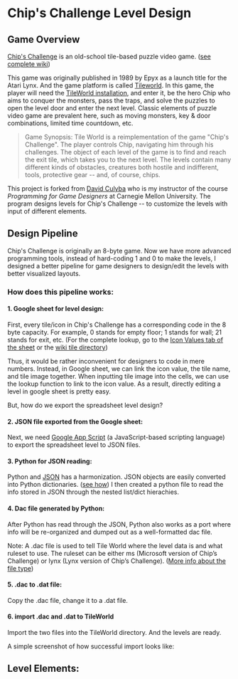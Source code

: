 # Chip's Challenge Level Design

## Game Overview
[Chip's Challenge](https://en.wikipedia.org/wiki/Chip%27s_Challenge) is an old-school tile-based puzzle video game. ([see complete wiki](https://bitbusters.club/wiki/Chip%27s_Challenge_Wiki)) 

This game was originally published in 1989 by Epyx as a launch title for the Atari Lynx.
And the game platform is called [Tileworld](http://www.muppetlabs.com/~breadbox/software/tworld/tworld.html#8).
In this game, the player will need the [TileWorld installation](http://www.muppetlabs.com/~breadbox/software/tworld/download.html), and enter it, be the hero Chip who aims to conquer the monsters, pass the traps, and solve the puzzles to open the level door and enter the next level. 
Classic elements of puzzle video game are prevalent here, such as moving monsters, key & door combinations, limited time countdown, etc.

>Game Synopsis:
>Tile World is a reimplementation of the game "Chip's Challenge". The player controls Chip, navigating him through his challenges. The object of each level of the game is to find and reach the exit tile, which takes you to the next level. The levels contain many different kinds of obstacles, creatures both hostile and indifferent, tools, protective gear -- and, of course, chips.

This project is forked from [David Culyba](https://github.com/dculyba) who is my instructor of the course *Programming for Game Designers* at Carnegie Mellon University. The program designs levels for Chip's Challenge -- to customize the levels with input of different elements.

## Design Pipeline
Chip's Challenge is originally an 8-byte game. Now we have more advanced programming tools, instead of hard-coding 1 and 0 to make the levels, I designed a better pipeline for game designers to design/edit the levels with better visualized layouts.

### How does this pipeline works:

#### 1. Google sheet for level design:

First, every tile/icon in Chip's Challenge has a corresponding code in the 8 byte capacity. 
For example, 0 stands for empty floor; 1 stands for wall; 21 stands for exit, etc.
(For the complete lookup, go to the [Icon Values tab of the sheet]() or the [wiki tile directory](https://bitbusters.club/wiki/Category:Tiles))

Thus, it would be rather inconvenient for designers to code in mere numbers. 
Instead, in Google sheet, we can link the icon value, the tile name, and tile image together. 
When inputting tile image into the cells, we can use the lookup function to link to the icon value.
As a result, directly editing a level in google sheet is pretty easy.

<p>
  
</p>

But, how do we export the spreadsheet level design?

#### 2. JSON file exported from the Google sheet: 

Next, we need [Google App Script](https://developers.google.com/apps-script/) (a JavaScript-based scripting language) to export the spreadsheet level to JSON files.

<p>
  
</p>

#### 3. Python for JSON reading: 

Python and [JSON](https://www.json.org) has a harmonization. JSON objects are easily converted into Python dictionaries. ([see how](https://pythonspot.com/json-encoding-and-decoding-with-python/))
I then created a python file to read the info stored in JSON through the nested list/dict hierachies.

#### 4. Dac file generated by Python: 

After Python has read through the JSON, Python also works as a port where info will be re-organized and dumped out as a well-formatted dac file.

Note: A .dac file is used to tell Tile World where the level data is and what ruleset to use. The ruleset can be either ms (Microsoft version of Chip’s Challenge) or lynx (Lynx version of Chip’s Challenge). ([More info about the file type](http://www.muppetlabs.com/~breadbox/software/tworld/tworld.html#8))

#### 5. .dac to .dat file: 

Copy the .dac file, change it to a .dat file.

#### 6. import .dac and .dat to TileWorld

Import the two files into the TileWorld directory. And the levels are ready.

A simple screenshot of how successful import looks like:

<p>
  
</p>

## Level Elements: 

